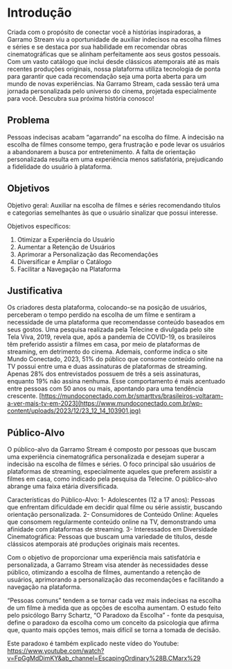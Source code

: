 # Introdução

Criada com o propósito de conectar você a histórias inspiradoras, a Garramo Stream viu a oportunidade de auxiliar indecisos na escolha filmes e séries e se destaca por sua habilidade em recomendar obras cinematográficas que se alinham perfeitamente aos seus gostos pessoais. 
Com um vasto catálogo que inclui desde clássicos atemporais até as mais recentes produções originais, nossa plataforma utiliza tecnologia de ponta para garantir que cada recomendação seja uma porta aberta para um mundo de novas experiências. 
Na Garramo Stream, cada sessão terá uma jornada personalizada pelo universo do cinema, projetada especialmente para você. 
Descubra sua próxima história conosco!

## Problema
Pessoas indecisas acabam “agarrando” na escolha do filme. A indecisão na escolha de filmes consome tempo, gera frustração e pode levar os usuários a abandonarem a busca por entretenimento. A falta de orientação personalizada resulta em uma experiência menos satisfatória, prejudicando a fidelidade do usuário à plataforma.

## Objetivos

Objetivo geral: 
Auxiliar na escolha de filmes e séries recomendando títulos e categorias semelhantes às que o usuário sinalizar que possui interesse. 

Objetivos específicos: 
1. Otimizar a Experiência do Usuário
2. Aumentar a Retenção de Usuários
3. Aprimorar a Personalização das Recomendações
4. Diversificar e Ampliar o Catálogo
5. Facilitar a Navegação na Plataforma

## Justificativa

Os criadores desta plataforma, colocando-se na posição de usuários, perceberam o tempo perdido na escolha de um filme e sentiram a necessidade de uma plataforma que recomendasse conteúdo baseados em seus gostos. 
Uma pesquisa realizada pela Telecine e divulgada pelo site Tela Viva, 2019, revela que, após a pandemia de COVID-19, os brasileiros têm preferido assistir a filmes em casa, por meio de plataformas de streaming, em detrimento do cinema. 
Ademais, conforme indica o site Mundo Conectado, 2023, 51% do público que consome conteúdo online na TV possui entre uma e duas assinaturas de plataformas de streaming. Apenas 28% dos entrevistados possuem de três a seis assinaturas, enquanto 19% não assina nenhuma. Esse comportamento é mais acentuado entre pessoas com 50 anos ou mais, apontando para uma tendência crescente.
<a> [https://mundoconectado.com.br/smarttvs/brasileiros-voltaram-a-ver-mais-tv-em-2023](https://www.mundoconectado.com.br/wp-content/uploads/2023/12/23_12_14_103901.jpg) </a>


## Público-Alvo

O público-alvo da Garramo Stream é composto por pessoas que buscam uma experiência cinematográfica personalizada e desejam superar a indecisão na escolha de filmes e séries. O foco principal são usuários de plataformas de streaming, especialmente aqueles que 
preferem assistir a filmes em casa, como indicado pela pesquisa da Telecine. O público-alvo 
abrange uma faixa etária diversificada. 

Características do Público-Alvo:
1- Adolescentes (12 a 17 anos): Pessoas que enfrentam dificuldade em decidir qual filme ou série assistir, buscando orientação personalizada.
2- Consumidores de Conteúdo Online: Aqueles que consomem regularmente conteúdo online na TV, demonstrando uma afinidade com plataformas de streaming.
3- Interessados em Diversidade Cinematográfica: Pessoas que buscam uma variedade de títulos, desde clássicos atemporais até produções originais mais recentes.

Com o objetivo de proporcionar uma experiência mais satisfatória e personalizada, a Garramo Stream visa atender às necessidades desse público, otimizando a escolha de filmes, aumentando a retenção de usuários, aprimorando a personalização das recomendações e 
facilitando a navegação na plataforma.

“Pessoas comuns” tendem a se tornar cada vez mais indecisas na escolha de um filme à medida que as opções de escolha aumentam. O estudo feito pelo psicólogo Barry Schartz, “O Paradoxo da Escolha” - fonte da pesquisa, define o paradoxo da escolha como um conceito da psicologia que afirma que, quanto mais opções temos, mais difícil se torna a tomada de decisão.

Este paradoxo é também explicado neste vídeo do Youtube: 
<a> https://www.youtube.com/watch?v=FpGgMdDimKY&ab_channel=EscapingOrdinary%28B.CMarx%29 </a>




